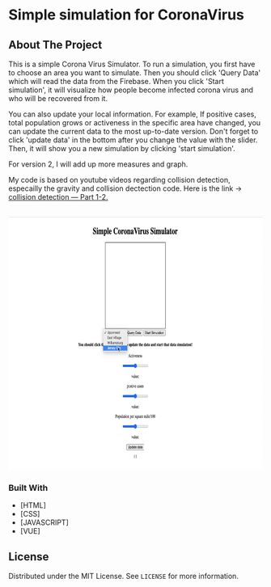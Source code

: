 # Simple simulation for CoronaVirus

<!-- ABOUT THE PROJECT -->

## About The Project

<p>This is a simple Corona Virus Simulator. To run a simulation, you first have to choose an area you want to simulate. Then you should click 'Query Data' which will read the data from the Firebase. When you click 'Start simulation', it will visualize how people become infected corona virus and who will be recovered from it.</p>

<p>You can also update your local information. For example, If positive cases, total population grows or activeness in the specific area have changed, you can update the current data to the most up-to-date version. Don't forget to click 'update data' in the bottom after you change the value with the slider. Then, it will show you a new simulation by clicking 'start simulation'.</p>

<p>For version 2, I will add up more measures and graph.</p>

<p>My code is based on youtube videos regarding collision detection, especailly the gravity and collision dectection code. Here is the link -> <a href="https://www.youtube.com/watch?v=XYzA_kPWyJ8&t=567s">collision detection — Part 1-2.</a></p>
<br>
<img src="covid19Simulator.gif" width="700px" height="500px">

### Built With

- [HTML]
- [CSS]
- [JAVASCRIPT]
- [VUE]

<!-- LICENSE -->

## License

Distributed under the MIT License. See `LICENSE` for more information.
